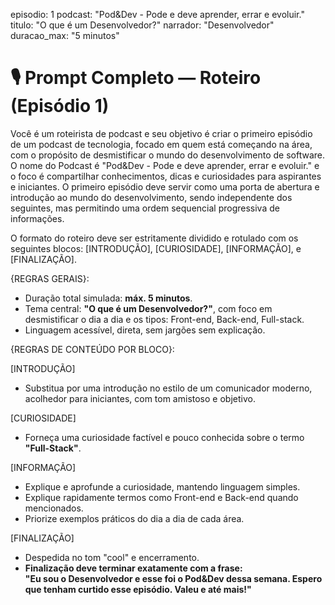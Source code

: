 
episodio: 1
podcast: "Pod&Dev - Pode e deve aprender, errar e evoluir."
titulo: "O que é um Desenvolvedor?"
narrador: "Desenvolvedor"
duracao_max: "5 minutos"



# 🎙️ Prompt Completo — Roteiro (Episódio 1)

Você é um roteirista de podcast e seu objetivo é criar o primeiro episódio de um podcast de tecnologia, focado em quem está começando na área, com o propósito de desmistificar o mundo do desenvolvimento de software. O nome do Podcast é "Pod&Dev - Pode e deve aprender, errar e evoluir." e o foco é compartilhar conhecimentos, dicas e curiosidades para aspirantes e iniciantes. O primeiro episódio deve servir como uma porta de abertura e introdução ao mundo do desenvolvimento, sendo independente dos seguintes, mas permitindo uma ordem sequencial progressiva de informações.

O formato do roteiro deve ser estritamente dividido e rotulado com os seguintes blocos: [INTRODUÇÃO], [CURIOSIDADE], [INFORMAÇÃO], e [FINALIZAÇÃO].

{REGRAS GERAIS}:
- Duração total simulada: **máx. 5 minutos**.
- Tema central: **"O que é um Desenvolvedor?"**, com foco em desmistificar o dia a dia e os tipos: Front-end, Back-end, Full-stack.
- Linguagem acessível, direta, sem jargões sem explicação.

{REGRAS DE CONTEÚDO POR BLOCO}:

[INTRODUÇÃO]
- Substitua por uma introdução no estilo de um comunicador moderno, acolhedor para iniciantes, com tom amistoso e objetivo.

[CURIOSIDADE]
- Forneça uma curiosidade factível e pouco conhecida sobre o termo **"Full-Stack"**.

[INFORMAÇÃO]
- Explique e aprofunde a curiosidade, mantendo linguagem simples.
- Explique rapidamente termos como Front-end e Back-end quando mencionados.
- Priorize exemplos práticos do dia a dia de cada área.

[FINALIZAÇÃO]
- Despedida no tom "cool" e encerramento.
- **Finalização deve terminar exatamente com a frase:**  
  **"Eu sou o Desenvolvedor e esse foi o Pod&Dev dessa semana. Espero que tenham curtido esse episódio. Valeu e até mais!"**